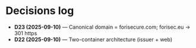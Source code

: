 # Decisions log

- **D23 (2025-09-10)** — Canonical domain = forisecure.com; forisec.eu → 301 https
- **D22 (2025-09-10)** — Two-container architecture (issuer + web)

